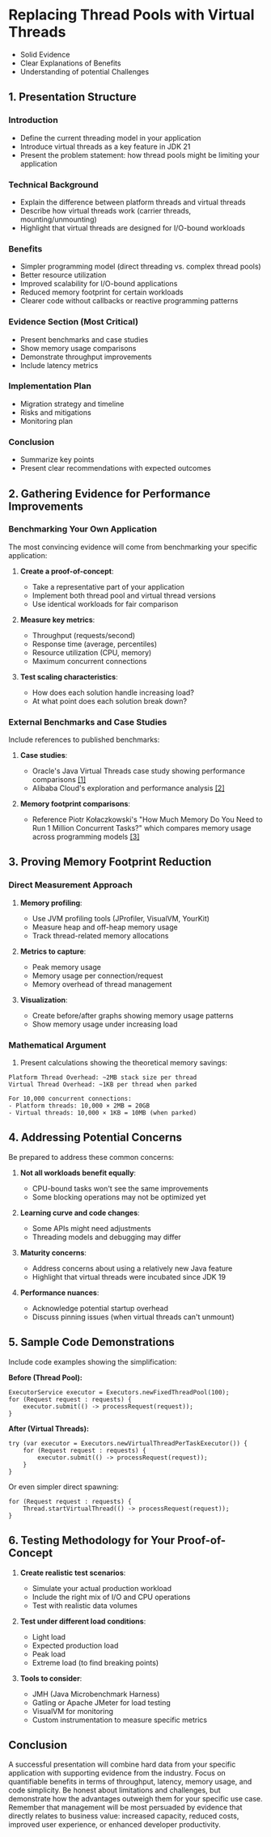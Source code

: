 # Replacing Thread Pools with Virtual Threads 

- Solid Evidence 
- Clear Explanations of Benefits 
- Understanding of potential Challenges

## 1. Presentation Structure

### Introduction
- Define the current threading model in your application
- Introduce virtual threads as a key feature in JDK 21
- Present the problem statement: how thread pools might be limiting your application

### Technical Background
- Explain the difference between platform threads and virtual threads
- Describe how virtual threads work (carrier threads, mounting/unmounting)
- Highlight that virtual threads are designed for I/O-bound workloads

### Benefits
- Simpler programming model (direct threading vs. complex thread pools)
- Better resource utilization
- Improved scalability for I/O-bound applications
- Reduced memory footprint for certain workloads
- Clearer code without callbacks or reactive programming patterns

### Evidence Section (Most Critical)
- Present benchmarks and case studies
- Show memory usage comparisons
- Demonstrate throughput improvements
- Include latency metrics

### Implementation Plan
- Migration strategy and timeline
- Risks and mitigations
- Monitoring plan

### Conclusion
- Summarize key points
- Present clear recommendations with expected outcomes

## 2. Gathering Evidence for Performance Improvements
### Benchmarking Your Own Application
The most convincing evidence will come from benchmarking your specific application:
1. **Create a proof-of-concept**:
    - Take a representative part of your application
    - Implement both thread pool and virtual thread versions
    - Use identical workloads for fair comparison

2. **Measure key metrics**:
    - Throughput (requests/second)
    - Response time (average, percentiles)
    - Resource utilization (CPU, memory)
    - Maximum concurrent connections

3. **Test scaling characteristics**:
    - How does each solution handle increasing load?
    - At what point does each solution break down?

### External Benchmarks and Case Studies
Include references to published benchmarks:
1. **Case studies**:
    - Oracle's Java Virtual Threads case study showing performance comparisons [[1]](https://www.infoq.com/articles/java-virtual-threads-a-case-study/)
    - Alibaba Cloud's exploration and performance analysis [[2]](https://www.alibabacloud.com/blog/exploration-of-java-virtual-threads-and-performance-analysis_601860)

2. **Memory footprint comparisons**:
    - Reference Piotr Kołaczkowski's "How Much Memory Do You Need to Run 1 Million Concurrent Tasks?" which compares memory usage across programming models [[3]](https://pkolaczk.github.io/memory-consumption-of-async/)

## 3. Proving Memory Footprint Reduction
### Direct Measurement Approach
1. **Memory profiling**:
    - Use JVM profiling tools (JProfiler, VisualVM, YourKit)
    - Measure heap and off-heap memory usage
    - Track thread-related memory allocations

2. **Metrics to capture**:
    - Peak memory usage
    - Memory usage per connection/request
    - Memory overhead of thread management

3. **Visualization**:
    - Create before/after graphs showing memory usage patterns
    - Show memory usage under increasing load

### Mathematical Argument

1. Present calculations showing the theoretical memory savings:

``` 
Platform Thread Overhead: ~2MB stack size per thread
Virtual Thread Overhead: ~1KB per thread when parked

For 10,000 concurrent connections:
- Platform threads: 10,000 × 2MB = 20GB
- Virtual threads: 10,000 × 1KB = 10MB (when parked)
```

## 4. Addressing Potential Concerns
Be prepared to address these common concerns:
1. **Not all workloads benefit equally**:
    - CPU-bound tasks won't see the same improvements
    - Some blocking operations may not be optimized yet

2. **Learning curve and code changes**:
    - Some APIs might need adjustments
    - Threading models and debugging may differ

3. **Maturity concerns**:
    - Address concerns about using a relatively new Java feature
    - Highlight that virtual threads were incubated since JDK 19

4. **Performance nuances**:
    - Acknowledge potential startup overhead
    - Discuss pinning issues (when virtual threads can't unmount)


## 5. Sample Code Demonstrations

Include code examples showing the simplification:

**Before (Thread Pool):**

``` 
ExecutorService executor = Executors.newFixedThreadPool(100);
for (Request request : requests) {
    executor.submit(() -> processRequest(request));
}
```

**After (Virtual Threads):**

``` 
try (var executor = Executors.newVirtualThreadPerTaskExecutor()) {
    for (Request request : requests) {
        executor.submit(() -> processRequest(request));
    }
}
```

Or even simpler direct spawning:

``` 
for (Request request : requests) {
    Thread.startVirtualThread(() -> processRequest(request));
}
```

## 6. Testing Methodology for Your Proof-of-Concept
1. **Create realistic test scenarios**:
    - Simulate your actual production workload
    - Include the right mix of I/O and CPU operations
    - Test with realistic data volumes

2. **Test under different load conditions**:
    - Light load
    - Expected production load
    - Peak load
    - Extreme load (to find breaking points)

3. **Tools to consider**:
    - JMH (Java Microbenchmark Harness)
    - Gatling or Apache JMeter for load testing
    - VisualVM for monitoring
    - Custom instrumentation to measure specific metrics

## Conclusion
A successful presentation will combine hard data from your specific application with supporting evidence from the industry. Focus on quantifiable benefits in terms of throughput, latency, memory usage, and code simplicity. Be honest about limitations and challenges, but demonstrate how the advantages outweigh them for your specific use case.
Remember that management will be most persuaded by evidence that directly relates to business value: increased capacity, reduced costs, improved user experience, or enhanced developer productivity.
